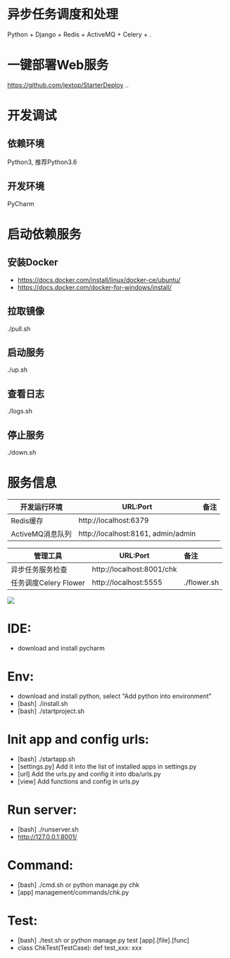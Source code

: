 # 异步任务调度和处理
Python + Django + Redis + ActiveMQ + Celery + .

# 一键部署Web服务
https://github.com/jextop/StarterDeploy
..
# 开发调试
## 依赖环境
Python3, 推荐Python3.6

## 开发环境
PyCharm

# 启动依赖服务
## 安装Docker
- https://docs.docker.com/install/linux/docker-ce/ubuntu/
- https://docs.docker.com/docker-for-windows/install/

## 拉取镜像
./pull.sh

## 启动服务
./up.sh

## 查看日志
./logs.sh

## 停止服务
./down.sh

# 服务信息

| 开发运行环境     | URL:Port                                |  备注              |
| ------------     | --------------------------------------  | :----------------- |
| Redis缓存        | http://localhost:6379                   | |
| ActiveMQ消息队列 | http://localhost:8161, admin/admin      | |

| 管理工具              | URL:Port                                |  备注              |
| ------------          | --------------------------------------  | :----------------- |
| 异步任务服务检查      | http://localhost:8001/chk               | |
| 任务调度Celery Flower | http://localhost:5555                   | ./flower.sh |

![](https://github.com/jextop/starter_service/blob/master/architect.png)

# IDE:
- download and install pycharm

# Env:
- download and install python, select "Add python into environment"
- [bash] ./install.sh
- [bash] ./startproject.sh

# Init app and config urls:
- [bash] ./startapp.sh
- [settings.py] Add it into the list of installed apps in settings.py
- [url] Add the urls.py and config it into dba/urls.py
- [view] Add functions and config in urls.py

# Run server:
- [bash] ./runserver.sh
- http://127.0.0.1:8001/

# Command:
- [bash] ./cmd.sh or python manage.py chk
- [app] management/commands/chk.py

# Test:
- [bash] ./test.sh or python manage.py test [app].[file].[func]
- class ChkTest(TestCase): def test_xxx: xxx
